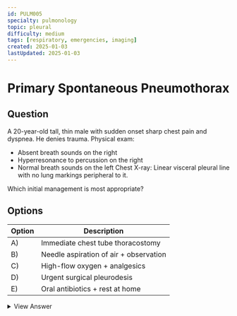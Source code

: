 ```yaml
---
id: PULM005
specialty: pulmonology
topic: pleural
difficulty: medium
tags: [respiratory, emergencies, imaging]
created: 2025-01-03
lastUpdated: 2025-01-03
---
```


# Primary Spontaneous Pneumothorax

## Question
A 20-year-old tall, thin male with sudden onset sharp chest pain and dyspnea. He denies trauma. Physical exam:
- Absent breath sounds on the right
- Hyperresonance to percussion on the right
- Normal breath sounds on the left
Chest X-ray: Linear visceral pleural line with no lung markings peripheral to it.

Which initial management is most appropriate?

## Options
| Option | Description                               |
|--------|-------------------------------------------|
| A)     | Immediate chest tube thoracostomy         |
| B)     | Needle aspiration of air + observation    |
| C)     | High-flow oxygen + analgesics             |
| D)     | Urgent surgical pleurodesis               |
| E)     | Oral antibiotics + rest at home           |

<details>
<summary>View Answer</summary>

## Correct Answer
B

## Explanation
1. A small primary spontaneous pneumothorax may only need simple aspiration if the patient is stable.  
2. Chest tube placement (A) is for large or tension pneumothoraces or if aspiration fails.  
3. High-flow oxygen (C) and analgesics are adjuncts but not a definitive intervention.  
4. Surgical intervention (D) reserved for recurrent or persistent cases.  
5. Antibiotics (E) not routinely indicated unless infection is suspected.

## References
- British Thoracic Society Guidelines 2023
- NEJM 2021: "Primary Spontaneous Pneumothorax Management"
</details>